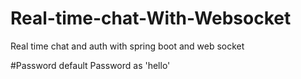 # Real-time-chat-With-Websocket
Real time chat and auth with spring boot and web socket

#Password
default Password as 'hello'
